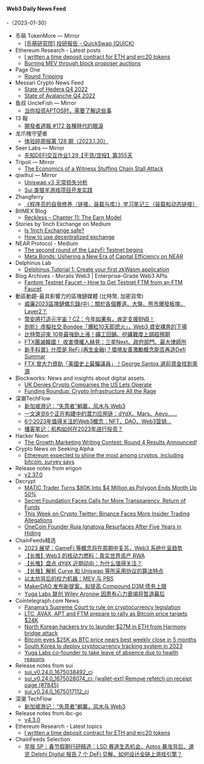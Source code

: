 #### Web3 Daily News Feed
-（2023-01-30）

- 币萌 TokenMore — Mirror
  - [[币萌研究院] 投研报告 - QuickSwap (QUICK)](https://mirror.xyz/bimeng.eth/3-v0kHjKDKJlKJnGC2SvRR7SPA69n6Smn7yxCKykyeU)
- Ethereum Research - Latest posts
  - [I written a time deposit contract for ETH and erc20 tokens](https://ethresear.ch/t/i-written-a-time-deposit-contract-for-eth-and-erc20-tokens/14708/1)
  - [Burning MEV through block proposer auctions](https://ethresear.ch/t/burning-mev-through-block-proposer-auctions/14029/12)
- Page One
  - [Round Tripping](https://pageone.gg/p/round-tripping-022)
- Messari Crypto News Feed
  - [State of Hedera Q4 2022](https://messari.io/article/state-of-hedera-q4-2022)
  - [State of Avalanche Q4 2022](https://messari.io/article/state-of-avalanche-q4-2022)
- 鱼叔 UncleFish — Mirror
  - [当你投资APTOS时，需要了解这些事](https://mirror.xyz/0xA6DDeA5E7a4eF5c680200BF37984A06c6CFb123D/ndaCgSxrUNYAkxqywcRhdV8ea7GJu2LxfwIAKO4sHZk)
- 13 報
  - [開發者週報 #172 各種時代的眼淚](https://www.ethanhuang13.com/p/172)
- 龙爪槐守望者
  - [体验碎周报第 128 期（2023.1.30）](http://www.ftium4.com/ux-weekly-128.html)
- Seer Labs — Mirror
  - [先知DEFI交互作业1.29【干货/空投】第355天](https://mirror.xyz/seerlabs.eth/ETrq5_YEmTQC0ZXsB5hHRasQDXWMotg_VlmUxecoNjI)
- Tripoli — Mirror
  - [The Economics of a Witness Stuffing Chain Stall Attack](https://mirror.xyz/dataalways.eth/ql-UNhjNZ6M70g4KvDDVUvBZJDA6yMwwvYBFR8XN7Es)
- qiwihui — Mirror
  - [Uniswap v3 无常损失分析](https://mirror.xyz/qiwihui.eth/0gyujNubD4MpJi8KOXCGKIzInA10qPJseRzGK1aOkUc)
  - [Sui 类狼羊游戏项目开发实践](https://mirror.xyz/qiwihui.eth/42mIas4tOwQv_tKc50VvGZxd9pGWfmMPcMJEgGGZI4k)
- Zhangferry
  - [《程序员的自我修养（链接、装载与库）》学习笔记三（装载和动态链接）](https://zhangferry.com/2023/01/29/cultivation_for_programmer_booknotes_3)
- BitMEX Blog
  - [Reckless – Chapter 11: The Earn Model](https://blog.bitmex.com/reckless-chapter-11-the-earn-model/)
- Stories by 1inch Exchange on Medium
  - [Is 1inch Exchange safe?](https://1inch-exchange.medium.com/is-1inch-exchange-safe-f38f68bbaaad?source=rss-c4f4cadf8a31------2)
  - [How to use decentralized exchange](https://medium.com/decentralized-exchange/how-to-use-decentralized-exchange-659d31226dec?source=rss-c4f4cadf8a31------2)
- NEAR Protocol - Medium
  - [The second round of the LazyFi Testnet begins](https://medium.com/nearprotocol/the-second-round-of-the-lazyfi-testnet-begins-a54f09ca7070?source=rss----1128a53be4a7---4)
  - [Meta Bonds: Ushering a New Era of Capital Efficiency on NEAR](https://medium.com/nearprotocol/meta-bonds-ushering-a-new-era-of-capital-efficiency-on-near-b934a351a280?source=rss----1128a53be4a7---4)
- Delphinus Lab
  - [Delphinus Tutorial 1: Create your first zkWasm application](https://delphinuslab.com/2023/01/29/delphinus-tutorial-1-create-your-first-zkwasm-application/)
- Blog Archives - Moralis Web3 | Enterprise-Grade Web3 APIs
  - [Fantom Testnet Faucet – How to Get Testnet FTM from an FTM Faucet](https://moralis.io/fantom-testnet-faucet-how-to-get-testnet-ftm-from-an-ftm-faucet/)
- 動區動趨-最具影響力的區塊鏈媒體 (比特幣, 加密貨幣)
  - [威廉2023區塊鏈備忘錄(中)：關於各個賽道、大盤、熊市爆發板塊、Layer2？](https://www.blocktempo.com/2023-blockchain-industry-memo-2-by-williams-lai/)
  - [幣安將打造元宇宙？CZ：今年如果有，肯定支援BNB！](https://www.blocktempo.com/cz-talks-about-binance-will-build-metaverse-or-not/)
  - [剖析》虛擬社交 Bondee「爆紅10天即熄火」，Web3 資安裸奔的下場](https://www.blocktempo.com/bondee-fell-in-10-days-due-to-information-security-risk/)
  - [比特幣迎來 10年最強勁上漲！礦工回鍋、挖礦難度上調超預期](https://www.blocktempo.com/btc-soars-40-percents-within-a-month-nearly-be-a-best-record-of-10-years/)
  - [FTX團滅韓國！ 收害債權人赫見：三星Next、政府部門、最大律師所](https://www.blocktempo.com/south-korea-ministry-of-environment-involved-ftx-creditors-list/)
  - [新手科普》什麼是 ReFi (再生金融)？環境友善激勵概念能否再造Defi Summar](https://www.blocktempo.com/refi-games-play-impact-environment/)
  - [FTX 曾大力資助「美國史上最騙議員」！George Santos 選前資金找到來源](https://www.blocktempo.com/ftx-used-to-donation-to-rep-george-santos/)
- Blockworks: News and insights about digital assets.
  - [UK Denies Crypto Companies the US Lets Operate](https://blockworks.co/news/uk-tougher-on-crypto-companies)
  - [Funding Roundup: Crypto Infrastructure All the Rage](https://blockworks.co/news/funding-roundup-crypto-infrastructure)
- 深潮TechFlow
  - [新加坡游记：“失意者”躺赢，风水与 Web3](https://techflowpost.mirror.xyz/0KUEsRhIfa_nsSoYdMbuNDT-V07-0c478fXH2lqVCgc)
  - [一文速览6个正在构建中的潜力应用链：dYdX、Mars、Aevo......](https://techflowpost.mirror.xyz/7DkAKaZGRd7w7gvkn7W4TUNdij69zpmJOL15yAE47hk)
  - [6个2023年值得关注的Web3概念：NFT、DAO、Web3营销...](https://techflowpost.mirror.xyz/gWjJPeyW_cs0rWG36nNL5QlSnmPqZYQwk1FOtu9ygoA)
  - [播客笔记：机构如何在2023年进行投资？](https://techflowpost.mirror.xyz/J4hgT_Ifay0kQB8A1NwC2YJX-avDUU8tWjHmHBIWZx8)
- Hacker Noon
  - [The Growth Marketing Writing Contest: Round 4 Results Announced!](https://hackernoon.com/the-growth-marketing-writing-contest-round-4-results-announced?source=rss)
- Crypto News on Seeking Alpha
  - [Ethereum expected to shine the most among cryptos, including bitcoin, survey says](https://seekingalpha.com/news/3929120-ethereum-to-shine-the-most-among-cryptos-including-bitcoin-survey-shows?utm_source=feed_news_crypto&utm_medium=referral)
- Release notes from erigon
  - [v2.37.0](https://github.com/ledgerwatch/erigon/releases/tag/v2.37.0)
- Decrypt
  - [MATIC Trader Turns $80K Into $4 Million as Polygon Ends Month Up 50%](https://decrypt.co/120187/polygon-matic-whale-trades-4-million)
  - [Secret Foundation Faces Calls for More Transparency, Return of Funds](https://decrypt.co/120183/secret-network-foundation-profit-nonprofit-transparency-reform)
  - [This Week on Crypto Twitter: Binance Faces More Insider Trading Allegations](https://decrypt.co/120181/this-week-on-crypto-twitter-binance-faces-more-insider-trading-allegations)
  - [OneCoin Founder Ruja Ignatova Resurfaces After Five Years in Hiding](https://decrypt.co/120180/cryptoqueen-ruja-ignatova-onecoin-found-alive-resurfaces-legal-filing)
- ChainFeeds精选
  - [2023 展望：GameFi 等概念将在周期中复苏，Web3 系统化呈趋势](https://foresightnews.pro/article/detail/24106)
  - [【长推】Web3 的核动力燃料：真实世界资产 RWA](https://twitter.com/jason_chen998/status/1619167029604532226)
  - [【长推】盘点 dYdX 近期动向：为什么值得关注？](https://twitter.com/capital_ti/status/1619252867872985089)
  - [【长推】解析 Curve 和 Uniswap 等所采用协议的算法特点](https://twitter.com/0x_ShinChan/status/1619314929764552704)
  - [以太坊背后的权力机器：MEV 与 PBS](https://mp.weixin.qq.com/s/zgQii6y88gtlG8fsXdqYZw)
  - [MakerDAO 发布新提案，拟提高 Compound D3M 债务上限](https://ambcrypto.com/makerdao-has-a-new-proposal-to-increase-compound-d3m-debt-ceiling/)
  - [Yuga Labs 联创 Wiley Aronow 因患有心力衰竭将暂退幕后](https://twitter.com/GordonGoner/status/1619372809352007682)
- Cointelegraph.com News
  - [Panama’s Supreme Court to rule on cryptocurrency legislation](https://cointelegraph.com/news/panama-s-supreme-court-to-rule-on-cryptocurrency-legislation)
  - [LTC, AVAX, APT and FTM prepare to rally as Bitcoin price targets $24K](https://cointelegraph.com/news/ltc-avax-apt-and-ftm-prepare-to-rally-as-bitcoin-price-targets-24k)
  - [North Korean hackers try to launder $27M in ETH from Harmony bridge attack](https://cointelegraph.com/news/north-korean-hackers-launder-27m-eth-from-harmony-bridge-attack)
  - [Bitcoin eyes $25K as BTC price nears best weekly close in 5 months](https://cointelegraph.com/news/bitcoin-eyes-25k-as-btc-price-nears-best-weekly-close-in-5-months)
  - [South Korea to deploy cryptocurrency tracking system in 2023](https://cointelegraph.com/news/south-korea-to-deploy-cryptocurrency-tracking-system-in-2023)
  - [Yuga Labs co-founder to take leave of absence due to health reasons](https://cointelegraph.com/news/yuga-labs-co-founder-to-take-leave-of-absence-due-to-health-reasons)
- Release notes from sui
  - [sui_v0.24.0_1675038492_ci](https://github.com/MystenLabs/sui/releases/tag/sui_v0.24.0_1675038492_ci)
  - [sui_v0.24.0_1675028074_ci: [wallet-ext] Remove refetch on receipt page (#7845)](https://github.com/MystenLabs/sui/releases/tag/sui_v0.24.0_1675028074_ci)
  - [sui_v0.24.0_1675017112_ci](https://github.com/MystenLabs/sui/releases/tag/sui_v0.24.0_1675017112_ci)
- 深潮 TechFlow
  - [新加坡游记：“失意者”躺赢，风水与 Web3](https://techflowpost.substack.com/p/web3-076)
- Release notes from ibc-go
  - [v4.3.0](https://github.com/cosmos/ibc-go/releases/tag/v4.3.0)
- Ethereum Research - Latest topics
  - [I written a time deposit contract for ETH and erc20 tokens](https://ethresear.ch/t/i-written-a-time-deposit-contract-for-eth-and-erc20-tokens/14708)
- ChainFeeds Selection
  - [早报 SP｜春节假期行研精选：LSD 赛道生态机会、Aptos 暴涨背后、速览 Delphi Digital 报告 7 个 DeFi 见解、如何设计全链上游戏引擎？](https://chainfeeds.substack.com/p/splsd-aptos-delphi-digital-7-defi)
